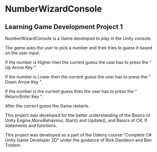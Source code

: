 # NumberWizardConsole
## Learning Game Development Project 1

NumberWizardConsole is a Game developed to play in the Unity console.

The game asks the user to pick a number and then tries to guess it based on the user input.

If the number is Higher then the current guess the user has to press the " Up Arrow Key ".

If the number is Lower then the current guess the user has to press the " Down Arrow Key ".

If the number is the current guess then the user has to press the " Return/Enter Key ".

After the correct guess the Game restarts.

This project was developed for the better understanding of the Basics of Unity Engine,MonoBehaviour, Start() and Update(), and Basics of C#, If statements and functions. 

This project was developed as a part of the Udemy course "Complete C# Unity Game Developer 2D" under the guidance of Rick Davidson and Ben Tristem.
